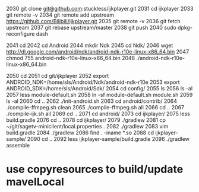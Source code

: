  2030  git clone git@github.com:stuckless/ijkplayer.git
 2031  cd ijkplayer
 2033  git remote -v
 2034  git remote add upstream https://github.com/Bilibili/ijkplayer.git
 2035  git remote -v
 2036  git fetch upstream
 2037  git rebase upstream/master
 2038  git push
 2040  sudo dpkg-reconfigure dash

 2041  cd
 2042  cd Android
 2044  mkdir Ndk
 2045  cd Ndk/
 2046  wget http://dl.google.com/android/ndk/android-ndk-r10e-linux-x86_64.bin
 2047  chmod 755 android-ndk-r10e-linux-x86_64.bin
 2048  ./android-ndk-r10e-linux-x86_64.bin

 2050  cd
 2051  cd git/ijkplayer
 2052  export ANDROID_NDK=/home/sls/Android/Ndk/android-ndk-r10e
 2053  export ANDROID_SDK=/home/sls/Android/Sdk/
 2054  cd config/
 2055  ls
 2056  ls -al
 2057  less module-default.sh
 2058  ln -sf module-default.sh module.sh
 2059  ls -al
 2060  cd ..
 2062  ./init-android.sh
 2063  cd android/contrib/
 2064  ./compile-ffmpeg.sh clean
 2065  ./compile-ffmpeg.sh all
 2066  cd ..
  2067  ./compile-ijk.sh all
 2069  cd ..
 2071  cd android/
 2073  cd ijkplayer/
 2075  less build.gradle
 2076  cd ..
 2078  cd ijkplayer/
 2079  ./gradlew
 2081  cp ~/git/sagetv-miniclient/local.properties .
 2082  ./gradlew
 2083  vim build.gradle
 2084  ./gradlew
 2086  find . -iname *.so
 2088  cd ijkplayer-sample/
 2090  cd ..
 2092  less ijkplayer-sample/build.gradle
 2096  ./gradlew assemble
 
 # use copyresources to build/update mavelLocal